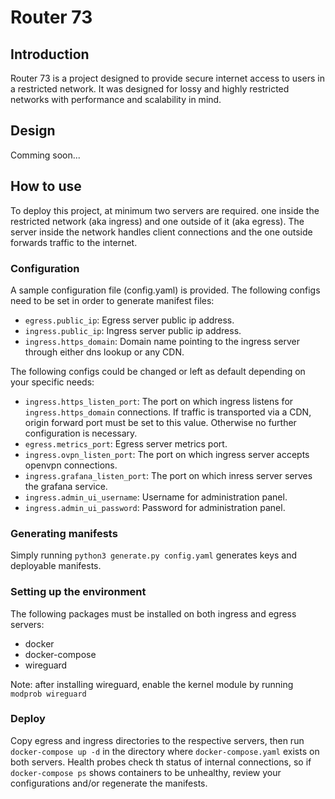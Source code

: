 # Router 73

## Introduction
Router 73 is a project designed to provide secure internet access to users in a restricted network. It was designed for lossy and highly restricted networks with performance and scalability in mind.

## Design
Comming soon...

## How to use
To deploy this project, at minimum two servers are required. one inside the restricted network (aka ingress) and one outside of it (aka egress). The server inside the network handles client connections and the one outside forwards traffic to the internet.
### Configuration
A sample configuration file (config.yaml) is provided. The following configs need to be set in order to generate manifest files:
-   `egress.public_ip`:  Egress server public ip address.
-   `ingress.public_ip`:  Ingress server public ip address.
-   `ingress.https_domain`:  Domain name pointing to the ingress server through either dns lookup or any CDN.

The following configs could be changed or left as default depending on your specific needs:
-   `ingress.https_listen_port`:  The port on which ingress listens for `ingress.https_domain` connections. If traffic is transported via a CDN, origin forward port must be set to this value. Otherwise no further configuration is necessary.
-   `egress.metrics_port`: Egress server metrics port.
-   `ingress.ovpn_listen_port`:  The port on which ingress server accepts openvpn connections.
-   `ingress.grafana_listen_port`:  The port on which inress server serves the grafana service.
-   `ingress.admin_ui_username`: Username for administration panel.
-   `ingress.admin_ui_password`: Password for administration panel.

### Generating manifests
Simply running `python3 generate.py config.yaml` generates keys and deployable manifests.

### Setting up the environment
The following packages must be installed on both ingress and egress servers:
-   docker
-   docker-compose
-   wireguard

Note: after installing wireguard, enable the kernel module by running `modprob wireguard`

### Deploy
Copy egress and ingress directories to the respective servers, then run `docker-compose up -d` in the directory where `docker-compose.yaml` exists on both servers. Health probes check th status of internal connections, so if `docker-compose ps` shows containers to be unhealthy, review your configurations and/or regenerate the manifests.
